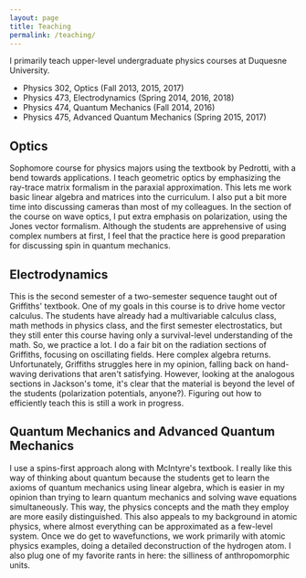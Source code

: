 ```yaml
---
layout: page
title: Teaching
permalink: /teaching/
---
```


I primarily teach upper-level undergraduate physics courses at Duquesne University.

* Physics 302, Optics (Fall 2013, 2015, 2017)
* Physics 473, Electrodynamics (Spring 2014, 2016, 2018)
* Physics 474, Quantum Mechanics (Fall 2014, 2016)
* Physics 475, Advanced Quantum Mechanics (Spring 2015, 2017)

## Optics
Sophomore course for physics majors using the textbook by Pedrotti, with a bend towards applications.  I teach geometric optics by emphasizing the ray-trace matrix formalism in the paraxial approximation.  This lets me work basic linear algebra and matrices into the curriculum.  I also put a bit more time into discussing cameras than most of my colleagues.  In the section of the course on wave optics, I put extra emphasis on polarization, using the Jones vector formalism.  Although the students are apprehensive of using complex numbers at first, I feel that the practice here is good preparation for discussing spin in quantum mechanics.

## Electrodynamics
This is the second semester of a two-semester sequence taught out of Griffiths' textbook.  One of my goals in this course is to drive home vector calculus.  The students have already had a multivariable calculus class, math methods in physics class, and the first semester electrostatics, but they still enter this course having only a survival-level understanding of the math.  So, we practice a lot.  I do a fair bit on the radiation sections of Griffiths, focusing on oscillating fields.  Here complex algebra returns.  Unfortunately, Griffiths struggles here in my opinion, falling back on hand-waving derivations that aren't satisfying.  However, looking at the analogous sections in Jackson's tome, it's clear that the material is beyond the level of the students (polarization potentials, anyone?).  Figuring out how to efficiently teach this is still a work in progress.

## Quantum Mechanics and Advanced Quantum Mechanics
I use a spins-first approach along with McIntyre's textbook.  I really like this way of thinking about quantum because the students get to learn the axioms of quantum mechanics using linear algebra, which is easier in my opinion than trying to learn quantum mechanics and solving wave equations simultaneously.  This way, the physics concepts and the math they employ are more easily distinguished.  This also appeals to my background in atomic physics, where almost everything can be approximated as a few-level system.  Once we do get to wavefunctions, we work primarily with atomic physics examples, doing a detailed deconstruction of the hydrogen atom.  I also plug one of my favorite rants in here: the silliness of anthropomorphic units.